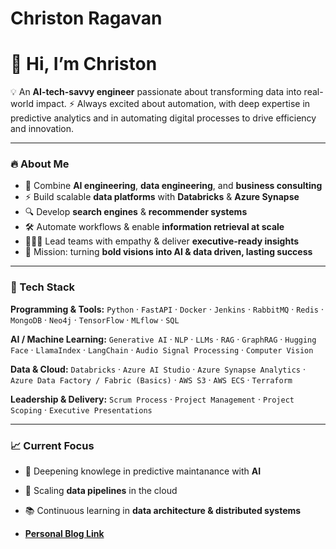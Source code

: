 # Christon Ragavan


# 👋 Hi, I’m Christon

💡 An **AI-tech-savvy engineer** passionate about transforming data into real-world impact.
⚡ Always excited about automation, with deep expertise in predictive analytics and in automating digital processes to drive efficiency and innovation.

---

### 🔥 About Me

* 🤖 Combine **AI engineering**, **data engineering**, and **business consulting**
* ⚡ Build scalable **data platforms** with **Databricks** & **Azure Synapse**
* 🔍 Develop **search engines** & **recommender systems**
* 🛠️ Automate workflows & enable **information retrieval at scale**
* 👨‍👩‍👧 Lead teams with empathy & deliver **executive-ready insights**
* 🎯 Mission: turning **bold visions into AI & data driven, lasting success**

---

### 🧰 Tech Stack

**Programming & Tools:**
`Python` · `FastAPI` · `Docker` · `Jenkins` · `RabbitMQ` · `Redis` · `MongoDB` · `Neo4j` · `TensorFlow` · `MLflow` · `SQL`

**AI / Machine Learning:**
`Generative AI` · `NLP` · `LLMs` · `RAG` · `GraphRAG` · `Hugging Face` · `LlamaIndex` · `LangChain` · `Audio Signal Processing` · `Computer Vision`

**Data & Cloud:**
`Databricks` · `Azure AI Studio` · `Azure Synapse Analytics` · `Azure Data Factory / Fabric (Basics)` · `AWS S3` · `AWS ECS` · `Terraform`

**Leadership & Delivery:**
`Scrum Process` · `Project Management` · `Project Scoping` · `Executive Presentations`

---

### 📈 Current Focus

* 🧪 Deepening knowlege in predictive maintanance with **AI**
* 🚀 Scaling **data pipelines** in the cloud
* 📚 Continuous learning in **data architecture & distributed systems**




* __[Personal Blog Link](https://christon.github.io/)__


